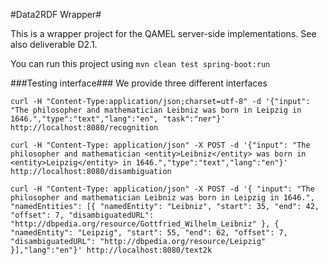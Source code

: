 #Data2RDF Wrapper#

This is a wrapper project for the QAMEL server-side implementations. See also deliverable D2.1.

You can run this project using `mvn clean test spring-boot:run`

###Testing interface###
We provide three different interfaces

`curl -H "Content-Type:application/json;charset=utf-8" -d '{"input": "The philosopher and mathematician Leibniz was born in Leipzig in 1646.","type":"text","lang":"en", "task":"ner"}' http://localhost:8080/recognition`

`curl -H "Content-Type: application/json" -X POST -d '{"input": "The philosopher and mathematician <entity>Leibniz</entity> was born in <entity>Leipzig</entity> in 1646.","type":"text","lang":"en"}' http://localhost:8080/disambiguation`


`curl -H "Content-Type: application/json" -X POST -d '{ "input": "The philosopher and mathematician Leibniz was born in Leipzig in 1646.", "namedEntities": [{ "namedEntity": "Leibniz", "start": 35, "end": 42, "offset": 7, "disambiguatedURL": "http://dbpedia.org/resource/Gottfried_Wilhelm_Leibniz" }, { "namedEntity": "Leipzig", "start": 55, "end": 62, "offset": 7, "disambiguatedURL": "http://dbpedia.org/resource/Leipzig" }],"lang":"en"}' http://localhost:8080/text2k`
